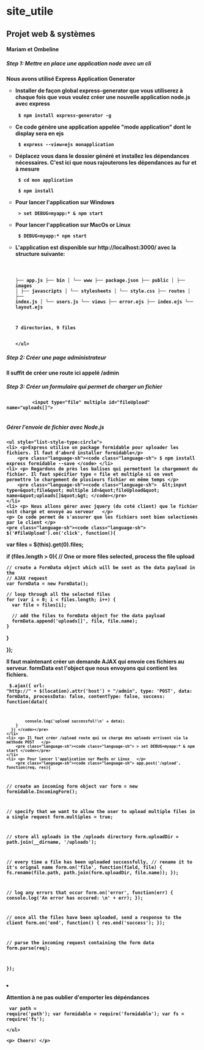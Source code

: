 # site_utile
 <h2> Projet web & systèmes</h2>
<h4> Mariam et Ombeline <h4>

<div class="divider"></div>
  <div class="section">
    <h5>Step 1: Mettre en place une application node avec un cli</h5>
    <p>Nous avons utilisé Express Application Generator</p>
    <ul style="list-style-type:circle">
	<li> <p> Installer de façon global express-generator que vous utiliserez à chaque fois que vous voulez créer une nouvelle application node.js avec express </p>
		<pre class="language-sh"><code class="language-sh"> $ npm install express-generator -g </code> </pre></li>
	<li> <p> Ce code génère une application appelée "mode application" dont le display sera en ejs </p>
		<pre class="language-sh"><code class="language-sh"> $ express --view=ejs monapplication </code></pre>
	</li>
	<li> <p> Déplacez vous dans le dossier généré et installez les dépendances nécessaires. C'est ici que nous rajouterons les dépendances au fur et à mesure   </p>
		<pre class="language-sh"><code class="language-sh"> $ cd mon application </code></pre>
		<pre class="language-sh"><code class="language-sh"> $ npm install </code></pre>
	</li>
	<li> <p> Pour lancer l'application sur Windows   </p>
		<pre class="language-sh"><code class="language-sh"> > set DEBUG=myapp:* & npm start </code></pre>
	</li>
	<li> <p> Pour lancer l'application sur MacOs or Linux   </p>
		<pre class="language-sh"><code class="language-sh"> $ DEBUG=myapp:* npm start </code></pre>
	</li>
	<li> <p>  L'application est disponible sur http://localhost:3000/ avec la structure suivante: </p>
		<pre class="language-sh"><code class="language-sh">

├── app.js
├── bin
│   └── www
├── package.json
├── public
│   ├── images
│   ├── javascripts
│   └── stylesheets
│       └── style.css
├── routes
│   ├── index.js
│   └── users.js
└── views
    ├── error.ejs
    ├── index.ejs
    └── layout.ejs

7 directories, 9 files
</code></pre>	</li>

    </ul>
  </div>
  <div class="divider"></div>
  <div class="section">
    <h5>Step 2: Créer une page administrateur </h5>
    <p> Il suffit de créer une route ici appelé /admin </p>
  </div>
  <div class="divider"></div>
  <div class="section">
    <h5> Step 3: Créer un formulaire qui permet de charger un fichier</h5>
    <pre class="language-sh">
        <code class="language-sh">&lt;input type=&quot;file&quot; multiple id=&quot;fileUpload&quot; name=&quot;uploads[]&quot;&gt;</code>
    </pre>
  </div>
  <div class="divider"></div>
  <div class="section">
    <h5>Gérer l'envoie de fichier avec Node.js</h5>

    <ul style="list-style-type:circle">
	<li> <p>Express utilise un package formidable pour uploader les fichiers. Il faut d'abord installer formidable</p>
		<pre class="language-sh"><code class="language-sh"> $ npm install express formidable --save </code> </li>
	<li> <p> Regardons de près les balises qui permettent le chargement du fichier. Il faut spécifier type = file et multiple si on veut permettre le chargement de plusieurs fichier en même temps </p>
		<pre class="language-sh"><code class="language-sh">  &lt;input type=&quot;file&quot; multiple id=&quot;fileUpload&quot; name=&quot;uploads[]&quot;&gt; </code></pre>
	</li>
	<li> <p> Nous allons gérer avec jquery (du coté client) que le fichier soit chargé et envoyé au serveur   </p>
    <p> Ce code permet de s'assurer que les fichiers sont bien selectionés par le client </p>
    <pre class="language-sh"><code class="language-sh"> $('#fileUpload').on('click', function(){

  var files = $(this).get(0).files;

  if (files.length > 0){
    // One or more files selected, process the file upload

    // create a FormData object which will be sent as the data payload in the
    // AJAX request
    var formData = new FormData();

    // loop through all the selected files
    for (var i = 0; i < files.length; i++) {
      var file = files[i];

      // add the files to formData object for the data payload
      formData.append('uploads[]', file, file.name);
    }

  }

}); </code></pre>
    <p> Il faut maintenant créer un demande AJAX qui envoie ces fichiers au serveur. formData est l'object que nous envoyons qui contient les fichiers. </p>
		<pre class="language-sh"><code class="language-sh"> $.ajax({
        url: "http://" + $(location).attr('host') + "/admin",
        type: 'POST',
        data: formData,
        processData: false,
        contentType: false,
        success: function(data){

            console.log('upload successful!\n' + data);
        }
      }) </code></pre>
	</li>
	<li> <p> Il faut créer /upload route qui se charge des uploads arrivant via la méthode POST   </p>
		<pre class="language-sh"><code class="language-sh"> > set DEBUG=myapp:* & npm start </code></pre>
	</li>
	<li> <p> Pour lancer l'application sur MacOs or Linux   </p>
		<pre class="language-sh"><code class="language-sh"> app.post('/upload', function(req, res){

  // create an incoming form object
  var form = new formidable.IncomingForm();

  // specify that we want to allow the user to upload multiple files in a single request
  form.multiples = true;

  // store all uploads in the /uploads directory
  form.uploadDir = path.join(__dirname, '/uploads');

  // every time a file has been uploaded successfully,
  // rename it to it's orignal name
  form.on('file', function(field, file) {
    fs.rename(file.path, path.join(form.uploadDir, file.name));
  });

  // log any errors that occur
  form.on('error', function(err) {
    console.log('An error has occured: \n' + err);
  });

  // once all the files have been uploaded, send a response to the client
  form.on('end', function() {
    res.end('success');
  });

  // parse the incoming request containing the form data
  form.parse(req);

}); </code></pre>
	</li>
	<li> <p> Attention à ne pas oublier d'emporter les dépéndances </p>
		<pre class="language-sh"><code class="language-sh">
      var path = require('path');
var formidable = require('formidable');
var fs = require('fs');
</code></pre>
</li>

    </ul>

    <p> Cheers! </p>
  </div>
